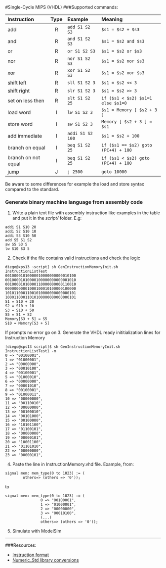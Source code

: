 #Single-Cycle MIPS (VHDL)
###Supported commands:

|Instruction|Type|Example|Meaning|
|:---|:-:|:--------------|:------------|
|add|R|`add S1 S2 S3`|`$s1 = $s2 + $s3`|
|and|R|`and S1 S2 S3`|`$s1 = $s2 and $s3`|
|or|R|`or S1 S2 S3`|`$s1 = $s2 or $s3`|
|nor|R|`nor S1 S2 S3`|`$s1 = $s2 nor $s3`|
|xor|R|`xor S1 S2 S3`|`$s1 = $s2 xor $s3`|
|shift left|R|`sll S1 S2 3`|`$s1 = $s2 << 3`|
|shift right|R|`slr S1 S2 3`|`$s1 = $s2 >> 3`|
|set on less then|R|`slt S1 S2 25`|`if ($s1 < $s2) $s1=1 else $s1=0`|
|load word|I|`lw S1 S2 3`|`$s1 = Memory [ $s2 + 3 ]`|
|store word|I|`sw S1 S2 3`|`Memory [ $s2 + 3 ] = $s1`|
|add immediate|I|`addi S1 S2 100`|`$s1 = $s2 + 100`|
|branch on equal|I|`beq S1 S2 25`|`if ($s1 == $s2) goto (PC+4) + 100`|
|branch on not equal|I|`beq S1 S2 25`|`if ($s1 < $s2) goto (PC+4) + 100`|
|jump|J|`j 2500`|`goto 10000`|

Be aware to some differences for example the load and store syntax compared to the standard.

### Generate binary machine language from assembly code
1. Write a plain text file with assembly instruction like examples in the table and put it in the _script/_ folder. E.g:
```
addi S1 S10 20
addi S2 S10 10
addi S3 S10 50
add S5 S1 S2
sw S5 S3 5
lw S10 S3 5
```
2. Check if the file contains valid instructions and check the logic
```
diego@xps13 ~script] sh GenInstructionMemoryInit.sh InstructionListTest 
00100001010000010000000000010100
00100001010000100000000000001010
00100001010000110000000000110010
00000000001000100010100000100000
10101100011001010000000000000101
10001100011010100000000000000101
S1 = S10 + 20
S2 = S10 + 10
S3 = S10 + 50
S5 = S1 + S2
Memory[S3 + 5] = S5
S10 = Memory[S3 + 5]
```
If prompts no error go on
3. Generate the VHDL ready inititialization lines for Instruction Memory
```
[diego@xps13 script]$ sh GenInstructionMemoryInit.sh InstructionListTest1 -m
0 => "00100001",
1 => "01000001",
2 => "00000000",
3 => "00010100",
4 => "00100001",
5 => "01000010",
6 => "00000000",
7 => "00001010",
8 => "00100001",
9 => "01000011",
10 => "00000000",
11 => "00110010",
12 => "00000000",
13 => "00100010",
14 => "00101000",
15 => "00100000",
16 => "10101100",
17 => "01100101",
18 => "00000000",
19 => "00000101",
20 => "10001100",
21 => "01101010",
22 => "00000000",
23 => "00000101",
```
4. Paste the line in InstructionMemory.vhd file. Example, from:
```
signal mem: mem_type(0 to 1023) := (
    	others=> (others => '0'));
```
to
```
signal mem: mem_type(0 to 1023) := (
                0 => "00100001",
                1 => "01000001",
                2 => "00000000",
                3 => "00010100",
                (...)
		        others=> (others => '0'));
```
5. Simulate with ModelSim

---
###Resources:
- [Instruction format](http://en.wikibooks.org/wiki/MIPS_Assembly/Instruction_Formats)
- [Numeric_Std library conversions](http://www.lothar-miller.de/s9y/categories/16-Numeric_Std)
